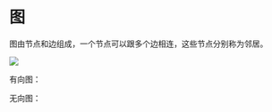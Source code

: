 # 图

图由节点和边组成，一个节点可以跟多个边相连，这些节点分别称为邻居。

![](https://timgsa.baidu.com/timg?image&quality=80&size=b9999_10000&sec=1505577435385&di=d2cfcf95991ab69943c10db08ef7b00c&imgtype=0&src=http%3A%2F%2Fimg.phperz.com%2Fdata%2Fimg%2F20160426%2F1461677048_1557.png)

有向图：

无向图：

